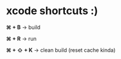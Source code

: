 # xcode shortcuts :)

**⌘ + B** → build

**⌘ + R** → run

**⌘ + ⇧ + K** → clean build (reset cache kinda)
